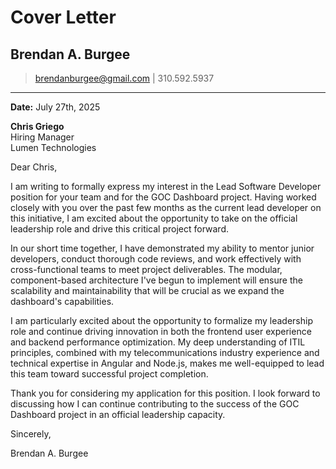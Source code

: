 # Cover Letter

## **Brendan A. Burgee**

> brendanburgee@gmail.com | 310.592.5937

---

**Date:** July 27th, 2025

**Chris Griego**  
Hiring Manager  
Lumen Technologies

Dear Chris,

I am writing to formally express my interest in the Lead Software Developer position for your team and for the GOC Dashboard project. Having worked closely with you over the past few months as the current lead developer on this initiative, I am excited about the opportunity to take on the official leadership role and drive this critical project forward.

In our short time together, I have demonstrated my ability to mentor junior developers, conduct thorough code reviews, and work effectively with cross-functional teams to meet project deliverables. The modular, component-based architecture I've begun to implement will ensure the scalability and maintainability that will be crucial as we expand the dashboard's capabilities.

I am particularly excited about the opportunity to formalize my leadership role and continue driving innovation in both the frontend user experience and backend performance optimization. My deep understanding of ITIL principles, combined with my telecommunications industry experience and technical expertise in Angular and Node.js, makes me well-equipped to lead this team toward successful project completion.

Thank you for considering my application for this position. I look forward to discussing how I can continue contributing to the success of the GOC Dashboard project in an official leadership capacity.

Sincerely,

Brendan A. Burgee
